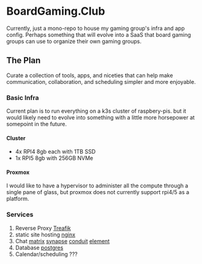 BoardGaming.Club
=================

Currently, just a mono-repo to house my gaming group's infra and app config. Perhaps something that
will evolve into a SaaS that board gaming groups can use to organize their own gaming groups.

The Plan
--------

Curate a collection of tools, apps, and niceties that can help make communication, collaboration, 
and scheduling simpler and more enjoyable. 

### Basic Infra

Current plan is to run everything on a k3s cluster of raspbery-pis. but it would likely need to 
evolve into something with a little more horsepower at somepoint in the future. 

#### Cluster

- 4x RPI4 8gb each with 1TB SSD
- 1x RPI5 8gb with 256GB NVMe

#### Proxmox

I would like to have a hypervisor to administer all the compute through a single pane of glass, 
but proxmox does not currently support rpi4/5 as a platform. 


### Services

1. Reverse Proxy
    [Treafik](https://treafik.io)
2. static site hosting
    [nginx](https://nginx.org)
3. Chat
    [matrix](https://matrix.org)
    [synapse](https://github.com/element-hq/synapse)
    [conduit](https://conduit.rs)
    [element](https://element.io)
4. Database
    [postgres](https://www.postgresql.org)
5. Calendar/scheduling
    ???

